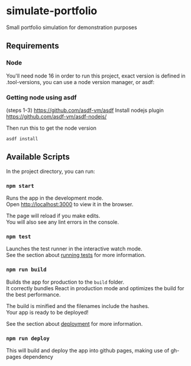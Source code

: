 # simulate-portfolio

Small portfolio simulation for demonstration purposes

## Requirements

### Node

You'll need node 16 in order to run this project, exact version is defined in .tool-versions, you can use a node version manager, or asdf:

### Getting node using asdf

(steps 1-3)
https://github.com/asdf-vm/asdf
Install nodejs plugin
https://github.com/asdf-vm/asdf-nodejs/

Then run this to get the node version

```
asdf install
```

## Available Scripts

In the project directory, you can run:

### `npm start`

Runs the app in the development mode.\
Open [http://localhost:3000](http://localhost:3000) to view it in the browser.

The page will reload if you make edits.\
You will also see any lint errors in the console.

### `npm test`

Launches the test runner in the interactive watch mode.\
See the section about [running tests](https://facebook.github.io/create-react-app/docs/running-tests) for more information.

### `npm run build`

Builds the app for production to the `build` folder.\
It correctly bundles React in production mode and optimizes the build for the best performance.

The build is minified and the filenames include the hashes.\
Your app is ready to be deployed!

See the section about [deployment](https://facebook.github.io/create-react-app/docs/deployment) for more information.

### `npm run deploy`

This will build and deploy the app into github pages, making use of gh-pages dependency

